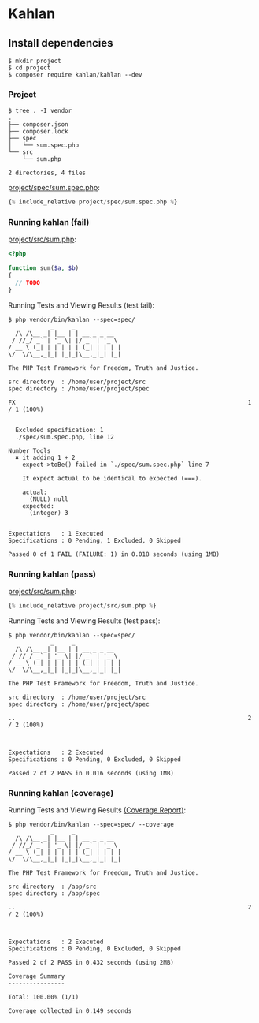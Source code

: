 # Kahlan

## Install dependencies

```
$ mkdir project
$ cd project
$ composer require kahlan/kahlan --dev
```

### Project

```
$ tree . -I vendor
.
├── composer.json
├── composer.lock
├── spec
│   └── sum.spec.php
└── src
    └── sum.php

2 directories, 4 files
```

[project/spec/sum.spec.php](project/spec/sum.spec.php):

```php
{% include_relative project/spec/sum.spec.php %}
```

### Running kahlan (fail)

[project/src/sum.php](project/src/sum.php):

```php
<?php

function sum($a, $b)
{
  // TODO
}

```

Running Tests and Viewing Results (test fail):

```
$ php vendor/bin/kahlan --spec=spec/
            _     _
  /\ /\__ _| |__ | | __ _ _ __
 / //_/ _` | '_ \| |/ _` | '_ \
/ __ \ (_| | | | | | (_| | | | |
\/  \/\__,_|_| |_|_|\__,_|_| |_|

The PHP Test Framework for Freedom, Truth and Justice.

src directory  : /home/user/project/src
spec directory : /home/user/project/spec

FX                                                                  1 / 1 (100%)


  Excluded specification: 1
  ./spec/sum.spec.php, line 12

Number Tools
  ✖ it adding 1 + 2
    expect->toBe() failed in `./spec/sum.spec.php` line 7

    It expect actual to be identical to expected (===).

    actual:
      (NULL) null
    expected:
      (integer) 3


Expectations   : 1 Executed
Specifications : 0 Pending, 1 Excluded, 0 Skipped

Passed 0 of 1 FAIL (FAILURE: 1) in 0.018 seconds (using 1MB)

```

### Running kahlan (pass)

[project/src/sum.php](project/src/sum.php):

```php
{% include_relative project/src/sum.php %}
```

Running Tests and Viewing Results (test pass):

```
$ php vendor/bin/kahlan --spec=spec/
            _     _
  /\ /\__ _| |__ | | __ _ _ __
 / //_/ _` | '_ \| |/ _` | '_ \
/ __ \ (_| | | | | | (_| | | | |
\/  \/\__,_|_| |_|_|\__,_|_| |_|

The PHP Test Framework for Freedom, Truth and Justice.

src directory  : /home/user/project/src
spec directory : /home/user/project/spec

..                                                                  2 / 2 (100%)



Expectations   : 2 Executed
Specifications : 0 Pending, 0 Excluded, 0 Skipped

Passed 2 of 2 PASS in 0.016 seconds (using 1MB)

```

### Running kahlan (coverage)

Running Tests and Viewing Results [(Coverage Report)](https://kahlan.github.io/docs/pro-tips.html#use):

```
$ php vendor/bin/kahlan --spec=spec/ --coverage
            _     _
  /\ /\__ _| |__ | | __ _ _ __
 / //_/ _` | '_ \| |/ _` | '_ \
/ __ \ (_| | | | | | (_| | | | |
\/  \/\__,_|_| |_|_|\__,_|_| |_|

The PHP Test Framework for Freedom, Truth and Justice.

src directory  : /app/src
spec directory : /app/spec

..                                                                  2 / 2 (100%)



Expectations   : 2 Executed
Specifications : 0 Pending, 0 Excluded, 0 Skipped

Passed 2 of 2 PASS in 0.432 seconds (using 2MB)

Coverage Summary
----------------

Total: 100.00% (1/1)

Coverage collected in 0.149 seconds
```

<!--
--istanbul=<file>
$ npm install -g istanbul
$ php vendor/bin/kahlan --spec=spec/ --istanbul="coverage.json"
$ istanbul report
-->

<!--
--lcov=<file>
$ sudo apt-get install lcov
$ mkdir lcov
$ ./bin/kahlan --lcov="lcov/coverage.info"
$ cd lcov
$ genhtml coverage.info
-->
